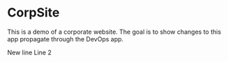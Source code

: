 # CorpSite

This is a demo of a corporate website.  The goal is to show changes to this app propagate through the DevOps app.

New line
Line 2
